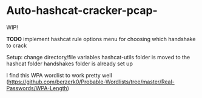 # Auto-hashcat-cracker-pcap-

WIP!

**TODO**
  implement hashcat rule options
  menu for choosing which handshake to crack 

Setup:
  change directory/file variables 
  hashcat-utils folder is moved to the hashcat folder 
  handshakes folder is already set up
  
  
I find this WPA wordlist to work pretty well
(https://github.com/berzerk0/Probable-Wordlists/tree/master/Real-Passwords/WPA-Length)

